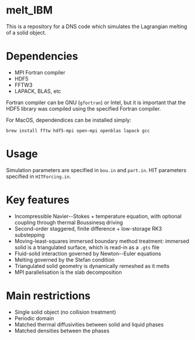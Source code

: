 # melt_IBM
This is a repository for a DNS code which simulates the Lagrangian melting of a solid object.

# Dependencies
- MPI Fortran compiler
- HDF5
- FFTW3
- LAPACK, BLAS, etc

Fortran compiler can be GNU (`gfortran`) or Intel, but it is important that the HDF5 library was compiled using the specified Fortran compiler.

For MacOS, dependendices can be installed simply:

`brew install fftw hdf5-mpi open-mpi openblas lapack gcc`

# Usage
Simulation parameters are specified in `bou.in` and `part.in`. HIT parameters specified in `HITForcing.in`. 

# Key features
- Incompressible Navier--Stokes + temperature equation, with optional coupling through thermal Boussinesq driving
- Second-order staggered, finite difference + low-storage RK3 substepping
- Moving-least-squares immersed boundary method treatment: immersed solid is a triangulated surface, which is read-in as a `.gts` file
- Fluid-solid interaction governed by Newton--Euler equations
- Melting governed by the Stefan condition
- Triangulated solid geometry is dynamically remeshed as it melts
- MPI parallelisation is the slab decomposition

# Main restrictions
- Single solid object (no collision treatment)
- Periodic domain
- Matched thermal diffusivities between solid and liquid phases
- Matched densities between the phases